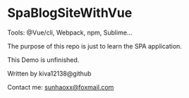 # SpaBlogSiteWithVue

Tools: @Vue/cli, Webpack, npm, Sublime...

The purpose of this repo is just to learn the SPA application.

This Demo is unfinished.

Written by kiva12138@github

Contact me: sunhaoxx@foxmail.com
